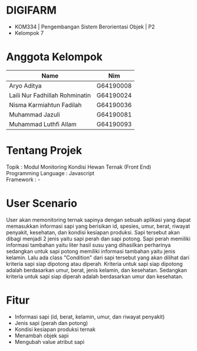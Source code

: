 # DIGIFARM
- KOM334 | Pengembangan Sistem Berorientasi Objek | P2
- Kelompok 7
# Anggota Kelompok

| Name                                     | Nim       |
| ----------------------                   | --------- | 
| Aryo Aditya                              | G64190008 |
| Laili Nur Fadhillah Rohminatin           | G64190024 |
| Nisma Karmiahtun Fadilah                 | G64190036 |
| Muhammad Jazuli                          | G64190081 |
| Muhammad Luthfi Allam                    | G64190093 |

# Tentang Projek
Topik	: Modul Monitoring Kondisi Hewan Ternak (Front End) <br>
Programming Language	: Javascript <br>
Framework			: -

# User Scenario
User akan memonitoring ternak sapinya dengan sebuah aplikasi yang dapat memasukkan informasi sapi yang berisikan id, spesies, umur, berat, riwayat penyakit, kesehatan, dan kondisi kesiapan produksi. Sapi tersebut akan dibagi menjadi 2 jenis yaitu sapi perah dan sapi potong. Sapi perah memiliki informasi tambahan yaitu liter hasil susu yang dihasilkan perharinya sedangkan untuk sapi potong memiliki informasi tambahan yaitu jenis kelamin. Lalu ada class "Condition" dari sapi tersebut yang akan dilihat dari kriteria sapi siap dipotong atau diperah. Kriteria untuk sapi siap dipotong adalah berdasarkan umur, berat, jenis kelamin, dan kesehatan. Sedangkan kriteria untuk sapi siap diperah adalah berdasarkan umur dan kesehatan. 

# Fitur	
- Informasi sapi (id, berat, kelamin, umur, dan riwayat penyakit)
- Jenis sapi (perah dan potong)
- Kondisi kesiapan produksi ternak
- Menambah objek sapi
- Mengubah value atribut sapi
